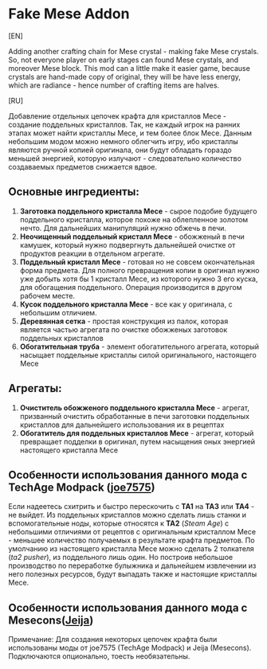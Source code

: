 # Fake Mese Addon
[EN]

Adding another crafting chain for Mese crystal - making fake Mese crystals. So, not everyone player on early stages can found Mese crystals, and moreover Mese block. This mod can a little make it easier game, because crystals are hand-made copy of original, they will be have less energy, which are radiance - hence number of crafting items are halves.

[RU] 

Добавление отдельных цепочек крафта для кристаллов Месе - создание поддельных кристаллов. Так, не каждый игрок на ранних этапах может найти кристаллы Месе, и тем более блок Месе. Данным небольшим модом можно немного облегчить игру, ибо кристаллы являются ручной копией оригинала, они будут обладать гораздо меньшей энергией, которую излучают - следовательно количество создаваемых предметов снижается вдвое.

## Основные ингредиенты:
1) __Заготовка поддельного кристалла Месе__ - сырое подобие будущего поддельного кристалла, которое похоже на облепленное золотом нечто. Для дальнейших манипуляций нужно обжечь в печи.
2) __Неочищенный поддельный кристалл Месе__ - обожженый в печи камушек, который нужно подвергнуть дальнейшей очистке от продуктов реакции в отдельном агрегате.
3) __Поддельный кристалл Месе__ - готовая но не совсем окончательная форма предмета. Для полного превращения копии в оригинал нужно уже добыть хотя бы 1 кристалл Месе, из которого нужно 3 его куска, для обогащения поддельного. Операция производится в другом рабочем месте.
4) __Кусок поддельного кристалла Месе__ - все как у оригинала, с небольшим отличием.
5) __Деревянная сетка__ - простая конструкция из палок, которая является частью агрегата по очистке обожженых заготовок поддельных кристаллов
6) __Обогатительная труба__ - элемент обогатительного агрегата, который насыщает поддельные кристаллы силой оригинального, настоящего Месе

## Агрегаты:
1) __Очиститель обожженого поддельного кристалла Месе__ - агрегат, призванный очистить обработанные в печи заготовки поддельных кристаллов для дальнейшего использования их в рецептах
2) __Обогатитель для поддельных кристаллов Месе__ - агрегат, который превращает подделки в оригинал, путем насыщения оных энергией настоящего кристалла Месе

## Особенности использования данного мода с TechAge Modpack ([joe7575](https://github.com/joe7575/techage/))

Если надеетесь схитрить и быстро перескочить с __TA1__ на __TA3__ или __ТА4__ - не выйдет. Из поддельных кристаллов можно сделать лишь станки и вспомогательные ноды, которые относятся к __TA2__ (_Steam Agе_) с небольшими отличиями от рецептов с оригинальным кристаллом Месе - меньшее количество получаемых в результате крафта предметов. По умолчанию из настоящего кристалла Месе можно сделать 2 толкателя (_ta2 pusher_), из поддельного лишь один. Но построив небольшое производство по переработке булыжника и дальнейшем извлечении из него полезных ресурсов, будут выпадать также и настоящие кристаллы Месе.

## Особенности использования данного мода с Mesecons([Jeija](https://github.com/minetest-mods/mesecons))


Примечание: Для создания некоторых цепочек крафта были использованы моды от joe7575 (TechAge Modpack) и Jeija (Mesecons). Подключаются опционально, тоесть необязательны.
   
